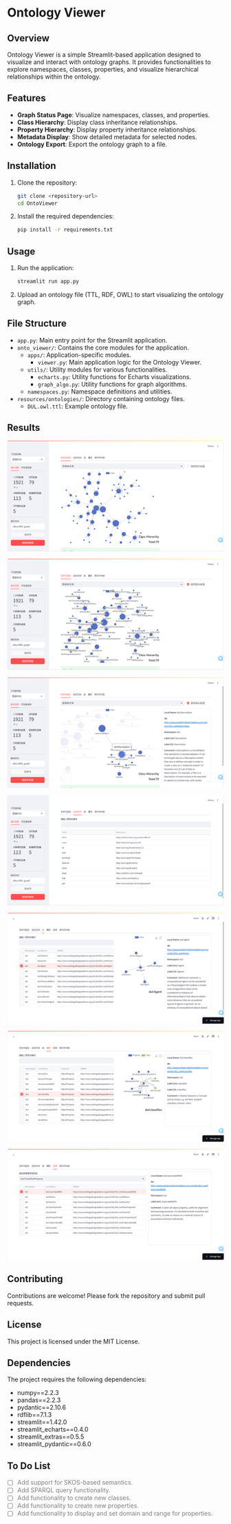 # Ontology Viewer

## Overview
Ontology Viewer is a simple Streamlit-based application designed to visualize and interact with ontology graphs. It provides functionalities to explore namespaces, classes, properties, and visualize hierarchical relationships within the ontology.

## Features
- **Graph Status Page**: Visualize namespaces, classes, and properties.
- **Class Hierarchy**: Display class inheritance relationships.
- **Property Hierarchy**: Display property inheritance relationships.
- **Metadata Display**: Show detailed metadata for selected nodes.
- **Ontology Export**: Export the ontology graph to a file.

## Installation
1. Clone the repository:
    ```sh
    git clone <repository-url>
    cd OntoViewer
    ```

2. Install the required dependencies:
    ```sh
    pip install -r requirements.txt
    ```

## Usage
1. Run the application:
    ```sh
    streamlit run app.py
    ```

2. Upload an ontology file (TTL, RDF, OWL) to start visualizing the ontology graph.

## File Structure
- `app.py`: Main entry point for the Streamlit application.
- `onto_viewer/`: Contains the core modules for the application.
  - `apps/`: Application-specific modules.
    - `viewer.py`: Main application logic for the Ontology Viewer.
  - `utils/`: Utility modules for various functionalities.
    - `echarts.py`: Utility functions for Echarts visualizations.
    - `graph_algo.py`: Utility functions for graph algorithms.
  - `namespaces.py`: Namespace definitions and utilities.
- `resources/ontologies/`: Directory containing ontology files.
  - `DUL.owl.ttl`: Example ontology file.

## Results

![Main1](./resources//screenshots//main1.png)

![Main2](./resources//screenshots//main2.png)

![Main3](./resources//screenshots//main3.png)

![Namespaces](./resources//screenshots//namespaces.png)

![Class_Detail](./resources//screenshots//class_detail.png)

![Property_Detail](./resources//screenshots//property_detail.png)

![Instance_Detail](./resources//screenshots//instance_detail.png)

## Contributing
Contributions are welcome! Please fork the repository and submit pull requests.

## License
This project is licensed under the MIT License.

## Dependencies
The project requires the following dependencies:
- numpy==2.2.3
- pandas==2.2.3
- pydantic==2.10.6
- rdflib==7.1.3
- streamlit==1.42.0
- streamlit_echarts==0.4.0
- streamlit_extras==0.5.5
- streamlit_pydantic==0.6.0

## To Do List
- [ ] <span style="color:gray;">Add support for SKOS-based semantics.</span>
- [ ] <span style="color:gray;">Add SPARQL query functionality.</span>
- [ ] <span style="color:gray;">Add functionality to create new classes.</span>
- [ ] <span style="color:gray;">Add functionality to create new properties.</span>
- [ ] <span style="color:gray;">Add functionality to display and set domain and range for properties.</span>
